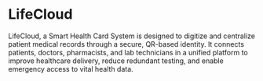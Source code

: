 # LifeCloud
LifeCloud, a Smart Health Card System is designed to digitize and centralize patient medical records through a secure, QR-based identity. It connects patients, doctors, pharmacists, and lab technicians in a unified platform to improve healthcare delivery, reduce redundant testing, and enable emergency access to vital health data.
